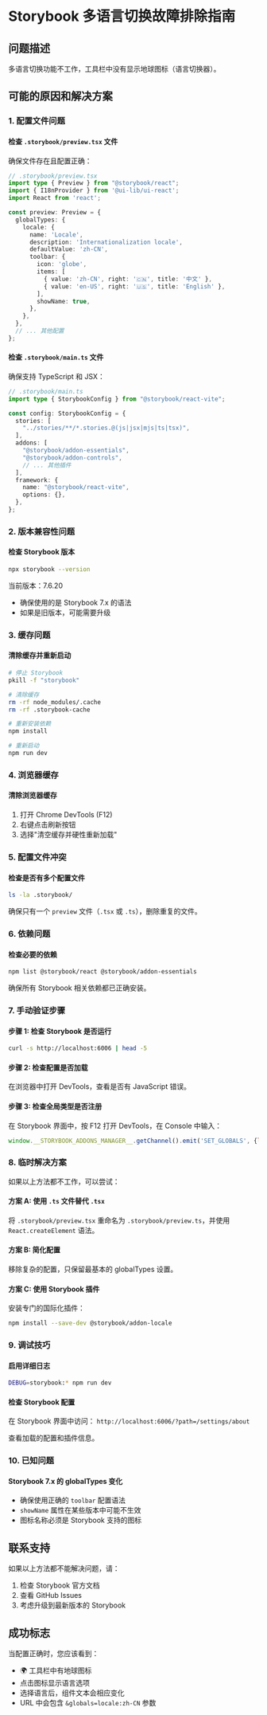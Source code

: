 # Storybook 多语言切换故障排除指南

## 问题描述
多语言切换功能不工作，工具栏中没有显示地球图标（语言切换器）。

## 可能的原因和解决方案

### 1. 配置文件问题

#### 检查 `.storybook/preview.tsx` 文件
确保文件存在且配置正确：

```typescript
// .storybook/preview.tsx
import type { Preview } from "@storybook/react";
import { I18nProvider } from '@ui-lib/ui-react';
import React from 'react';

const preview: Preview = {
  globalTypes: {
    locale: {
      name: 'Locale',
      description: 'Internationalization locale',
      defaultValue: 'zh-CN',
      toolbar: {
        icon: 'globe',
        items: [
          { value: 'zh-CN', right: '🇨🇳', title: '中文' },
          { value: 'en-US', right: '🇺🇸', title: 'English' },
        ],
        showName: true,
      },
    },
  },
  // ... 其他配置
};
```

#### 检查 `.storybook/main.ts` 文件
确保支持 TypeScript 和 JSX：

```typescript
// .storybook/main.ts
import type { StorybookConfig } from "@storybook/react-vite";

const config: StorybookConfig = {
  stories: [
    "../stories/**/*.stories.@(js|jsx|mjs|ts|tsx)",
  ],
  addons: [
    "@storybook/addon-essentials",
    "@storybook/addon-controls",
    // ... 其他插件
  ],
  framework: {
    name: "@storybook/react-vite",
    options: {},
  },
};
```

### 2. 版本兼容性问题

#### 检查 Storybook 版本
```bash
npx storybook --version
```

当前版本：7.6.20
- 确保使用的是 Storybook 7.x 的语法
- 如果是旧版本，可能需要升级

### 3. 缓存问题

#### 清除缓存并重新启动
```bash
# 停止 Storybook
pkill -f "storybook"

# 清除缓存
rm -rf node_modules/.cache
rm -rf .storybook-cache

# 重新安装依赖
npm install

# 重新启动
npm run dev
```

### 4. 浏览器缓存

#### 清除浏览器缓存
1. 打开 Chrome DevTools (F12)
2. 右键点击刷新按钮
3. 选择"清空缓存并硬性重新加载"

### 5. 配置文件冲突

#### 检查是否有多个配置文件
```bash
ls -la .storybook/
```

确保只有一个 `preview` 文件（`.tsx` 或 `.ts`），删除重复的文件。

### 6. 依赖问题

#### 检查必要的依赖
```bash
npm list @storybook/react @storybook/addon-essentials
```

确保所有 Storybook 相关依赖都已正确安装。

### 7. 手动验证步骤

#### 步骤 1: 检查 Storybook 是否运行
```bash
curl -s http://localhost:6006 | head -5
```

#### 步骤 2: 检查配置是否加载
在浏览器中打开 DevTools，查看是否有 JavaScript 错误。

#### 步骤 3: 检查全局类型是否注册
在 Storybook 界面中，按 F12 打开 DevTools，在 Console 中输入：
```javascript
window.__STORYBOOK_ADDONS_MANAGER__.getChannel().emit('SET_GLOBALS', {locale: 'en-US'});
```

### 8. 临时解决方案

如果以上方法都不工作，可以尝试：

#### 方案 A: 使用 `.ts` 文件替代 `.tsx`
将 `.storybook/preview.tsx` 重命名为 `.storybook/preview.ts`，并使用 `React.createElement` 语法。

#### 方案 B: 简化配置
移除复杂的配置，只保留最基本的 globalTypes 设置。

#### 方案 C: 使用 Storybook 插件
安装专门的国际化插件：
```bash
npm install --save-dev @storybook/addon-locale
```

### 9. 调试技巧

#### 启用详细日志
```bash
DEBUG=storybook:* npm run dev
```

#### 检查 Storybook 配置
在 Storybook 界面中访问：
`http://localhost:6006/?path=/settings/about`

查看加载的配置和插件信息。

### 10. 已知问题

#### Storybook 7.x 的 globalTypes 变化
- 确保使用正确的 `toolbar` 配置语法
- `showName` 属性在某些版本中可能不生效
- 图标名称必须是 Storybook 支持的图标

## 联系支持

如果以上方法都不能解决问题，请：
1. 检查 Storybook 官方文档
2. 查看 GitHub Issues
3. 考虑升级到最新版本的 Storybook

## 成功标志

当配置正确时，您应该看到：
- 🌍 工具栏中有地球图标
- 点击图标显示语言选项
- 选择语言后，组件文本会相应变化
- URL 中会包含 `&globals=locale:zh-CN` 参数 